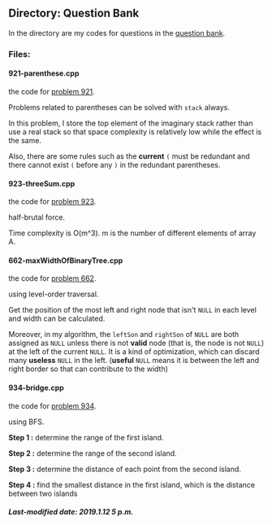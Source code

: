 ## Directory: Question Bank

In the directory are my codes for questions in the [question bank](https://leetcode-cn.com/problemset/all/).

### Files:

#### 921-parenthese.cpp

the code for [problem 921](https://leetcode-cn.com/problems/minimum-add-to-make-parentheses-valid/).

Problems related to parentheses can be solved with `stack` always.

In this problem, I store the top element of the imaginary stack rather than use a real stack so that space complexity is relatively low while the effect is the same.

Also, there are some rules such as the **current** `(` must be redundant and there cannot exist `(` before any `)` in the redundant parentheses.

#### 923-threeSum.cpp

the code for [problem 923](https://leetcode-cn.com/problems/3sum-with-multiplicity/).

half-brutal force.

Time complexity is O(m^3). m is the number of different elements of array A.

#### 662-maxWidthOfBinaryTree.cpp

the code for [problem 662](https://leetcode-cn.com/problems/maximum-width-of-binary-tree/).

using level-order traversal.

Get the position of the most left and right node that isn't `NULL` in each level and width can be calculated.

Moreover, in my algorithm, the `leftSon` and `rightSon` of `NULL` are both assigned as `NULL` unless there is not **valid** node (that is, the node is not `NULL`) at the left of the current `NULL`. It is a kind of optimization, which can discard many **useless** `NULL` in the left. (**useful** `NULL` means it is between the left and right border so that can contribute to the width)

#### 934-bridge.cpp

the code for [problem 934](https://leetcode-cn.com/problems/shortest-bridge/).

using BFS.

**Step 1 :** determine the range of the first island.

**Step 2 :** determine the range of the second island.

**Step 3 :** determine the distance of each point from the second island.

**Step 4 :** find the smallest distance in the first island, which is the distance between two islands

##### Last-modified date: 2019.1.12 5 p.m.

